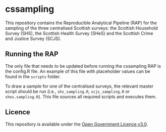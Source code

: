 # cssampling
This repository contains the Reproducible Analytical Pipeline (RAP) for the sampling of the three centralised Scottish surveys: the Scottish Household Survey (SHS), the Scottish Health Survey (SHeS) and the Scottish Crime and Justice Survey (SCJS).

## Running the RAP

The only file that needs to be updated before running the cssampling RAP is the config.R file. An example of this file with placeholder values can be found in the `scripts` folder.

To draw a sample for one of the centralised surveys, the relevant master script should be run (i.e., `shs_sampling.R`, `scjs_sampling.R` or `shes.sampling.R`). This file sources all required scripts and executes them.

## Licence

This repository is available under the [Open Government Licence v3.0](https://www.nationalarchives.gov.uk/doc/open-government-licence/version/3/).
